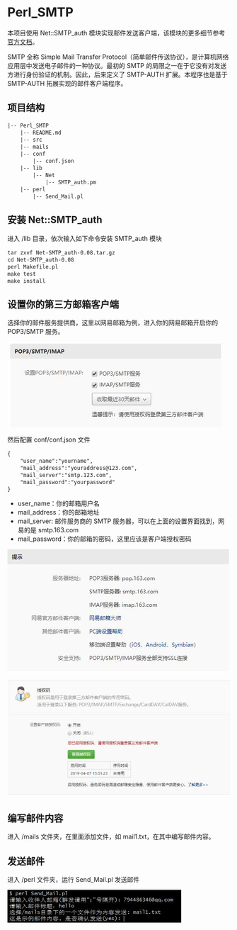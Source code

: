 # Perl_SMTP

本项目使用 Net::SMTP_auth 模块实现邮件发送客户端，该模块的更多细节参考 [官方文档](https://metacpan.org/pod/Net::SMTP_auth)。

SMTP 全称 Simple Mail Transfer Protocol（简单邮件传送协议），是计算机网络应用层中发送电子邮件的一种协议。最初的 SMTP 的局限之一在于它没有对发送方进行身份验证的机制。因此，后来定义了 SMTP-AUTH 扩展。本程序也是基于 SMTP-AUTH 拓展实现的邮件客户端程序。

## 项目结构

```
|-- Perl_SMTP
    |-- README.md
    |-- src
    |-- mails
    |-- conf
        |-- conf.json
    |-- lib
        |-- Net
            |-- SMTP_auth.pm
    |-- perl
        |-- Send_Mail.pl

```

## 安装 Net::SMTP_auth

进入 /lib 目录，依次输入如下命令安装 SMTP_auth 模块

```
tar zxvf Net-SMTP_auth-0.08.tar.gz
cd Net-SMTP_auth-0.08
perl Makefile.pl
make test
make install
```

## 设置你的第三方邮箱客户端

选择你的邮件服务提供商，这里以网易邮箱为例，进入你的网易邮箱开启你的 POP3/SMTP 服务。

![](src/1.jpg)

然后配置 conf/conf.json 文件

```
{
    "user_name":"yourname",
    "mail_address":"youraddress@123.com",
    "mail_server":"smtp.123.com",
    "mail_password":"yourpassword"
}
```

* user_name：你的邮箱用户名
* mail_address：你的邮箱地址
* mail_server: 邮件服务商的 SMTP 服务器，可以在上面的设置界面找到，网易的是 smtp.163.com
* mail_password：你的邮箱的密码，这里应该是客户端授权密码

![](src/2.jpg)

![](src/3.jpg)

## 编写邮件内容

进入 /mails 文件夹，在里面添加文件，如 mail1.txt，在其中编写邮件内容。

## 发送邮件

进入 /perl 文件夹，运行 Send_Mail.pl 发送邮件

![](src/4.jpg)

